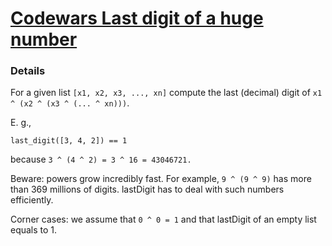 # [Codewars Last digit of a huge number](https://www.codewars.com/kata/5518a860a73e708c0a000027)

### Details
For a given list `[x1, x2, x3, ..., xn]` compute the last (decimal) digit of `x1 ^ (x2 ^ (x3 ^ (... ^ xn)))`.

E. g.,
```
last_digit([3, 4, 2]) == 1
```
because `3 ^ (4 ^ 2) = 3 ^ 16 = 43046721.`

Beware: powers grow incredibly fast. For example, `9 ^ (9 ^ 9)` has more than 369 millions of digits. lastDigit has to deal with such numbers efficiently.

Corner cases: we assume that `0 ^ 0 = 1` and that lastDigit of an empty list equals to 1.